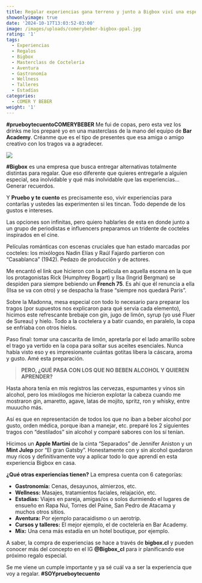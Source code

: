 ```yaml
---
title: Regalar experiencias gana terreno y junto a Bigbox viví una espectacular
showonlyimage: true
date: '2024-10-17T13:03:52-03:00'
image: /images/uploads/comerybeber-bigbox-ppal.jpg
rating: '1'
tags:
  - Experiencias
  - Regalos
  - Bigbox
  - Masterclass de Coctelería
  - Aventura
  - Gastronomía
  - Wellness
  - Talleres
  - Estadías
categories:
  - COMER Y BEBER
weight: '1'
---
```

**\#prueboytecuentoCOMERYBEBER** Me fui de copas, pero esta vez los drinks me los preparé yo en una masterclass de la mano del equipo de **Bar Academy**. Créanme que es el tipo de presentes que esa amiga o amigo creativo con los tragos va a agradecer.

<!--more-->

![](/images/uploads/comerybeber-bigbox-ppal.jpg)

**\#Bigbox** es una empresa que busca entregar alternativas totalmente distintas para regalar. Que eso diferente que quieres entregarle a alguien especial, sea inolvidable y qué más inolvidable que las experiencias… Generar recuerdos.



Y **Pruebo y te cuento** es precisamente eso, vivir experiencias para contarlas y ustedes las experimenten si les tincan. Todo depende de los gustos e intereses.



Las opciones son infinitas, pero quiero hablarles de esta en donde junto a un grupo de periodistas e influencers preparamos un tridente de cocteles inspirados en el cine. 



Películas románticas con escenas cruciales que han estado marcadas por cocteles: los mixólogos Nadin Elías y Raúl Fajardo partieron con “Casablanca” (1942). Pedazo de producción y de actores.



Me encantó el link que hicieron con la película en aquella escena en la que los protagonistas Rick (Humphrey Bogart) y IIsa (Ingrid Bergman) se despiden para siempre bebiendo un **French 75**. Es ahí que él renuncia a ella (IIsa se va con otro) y se despacha la frase “siempre nos quedará Paris”.



Sobre la Madonna, mesa especial con todo lo necesario para preparar los tragos (por supuestos nos explicaron para qué servía cada elemento), hicimos este refrescante brebaje con gin, jugo de limón, syrup (yo usé Fluer de Sureau) y hielo. Todo a la coctelera y a batir cuando, en paralelo, la copa se enfriaba con otros hielos. 



Paso final: tomar una cascarita de limón, apretarla por el lado amarillo sobre el trago ya vertido en la copa para soltar sus aceites esenciales. Nunca había visto eso y es impresionante cuántas gotitas libera la cáscara, aroma y gusto. Amé esta preparación.



> **PERO, ¿QUÉ PASA CON LOS QUE NO BEBEN ALCOHOL Y QUIEREN APRENDER?**
>
> 



Hasta ahora tenía en mis registros las cervezas, espumantes y vinos sin alcohol, pero los mixólogos me hicieron explotar la cabeza cuando me mostraron gin, amaretto, agave, latas de mojito, spritz, ron y whisky, entre muuucho más. 



Así es que en representación de todos los que no iban a beber alcohol por gusto, orden médica, porque iban a manejar, etc. preparé los 2 siguientes tragos con “destilados” sin alcohol y comparé sabores con los sí tenían.



Hicimos un **Apple Martini** de la cinta “Separados” de Jennifer Aniston y un **Mint Julep** por “El gran Gatsby”. Honestamente con y sin alcohol quedaron muy ricos y definitivamente voy a aplicar todo lo que aprendí en esta experiencia Bigbox en casa.



**¿Qué otras experiencias tienen?** La empresa cuenta con 6 categorías: 

* **Gastronomía:** Cenas, desayunos, almierzos, etc.
* **Wellness:** Masajes, tratamientos faciales, relajación, etc.
* **Estadías:** Viajes en pareja, amigas/os o solos durmiendo el lugares de ensueño en Rapa Nui, Torres del Paine, San Pedro de Atacama y muchos otros sitios.
* **Aventura:** Por ejemplo paracaidismo o un aerotrip.
* **Cursos y talleres:** El mejor ejemplo, el de coctelería en Bar Academy.
* **Mix:** Una cena más estadía en un hotel boutique, por ejemplo.



A saber, la compra de experiencias se hace a través de **bigbox.cl** y pueden conocer más del concepto en el IG **@Bigbox_cl** para ir planificando ese próximo regalo especial.



Se me viene un cumple importante y ya sé cuál va a ser la experiencia que voy a regalar. **\#SOYprueboytecuento**
